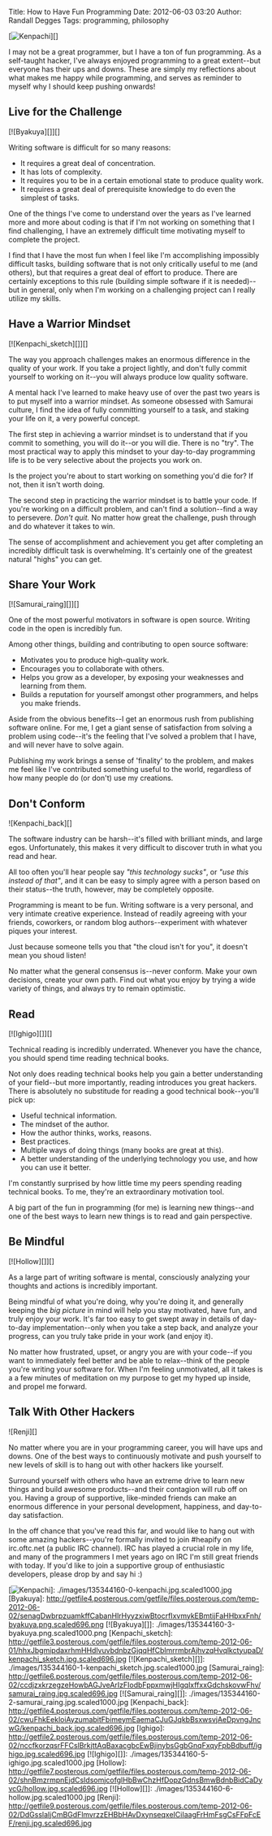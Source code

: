 Title: How to Have Fun Programming
Date: 2012-06-03 03:20
Author: Randall Degges
Tags: programming, philosophy


[![Kenpachi][]][]

I may not be a great programmer, but I have a ton of fun programming. As a
self-taught hacker, I've always enjoyed programming to a great extent--but
everyone has their ups and downs. These are simply my reflections about what
makes me happy while programming, and serves as reminder to myself why I should
keep pushing onwards!


## Live for the Challenge

[![Byakuya][]][]

Writing software is difficult for so many reasons:

-   It requires a great deal of concentration.
-   It has lots of complexity.
-   It requires you to be in a certain emotional state to produce quality work.
-   It requires a great deal of prerequisite knowledge to do even the simplest
    of tasks.

One of the things I've come to understand over the years as I've learned more
and more about coding is that if I'm not working on something that I find
challenging, I have an extremely difficult time motivating myself to complete
the project.

I find that I have the most fun when I feel like I'm accomplishing impossibly
difficult tasks, building software that is not only critically useful to me (and
others), but that requires a great deal of effort to produce. There are
certainly exceptions to this rule (building simple software if it is
needed)--but in general, only when I'm working on a challenging project can I
really utilize my skills.


## Have a Warrior Mindset

[![Kenpachi_sketch][]][]

The way you approach challenges makes an enormous difference in the quality of
your work. If you take a project lightly, and don't fully commit yourself to
working on it--you will always produce low quality software.

A mental hack I've learned to make heavy use of over the past two years is to
put myself into a warrior mindset. As someone obsessed with Samurai culture, I
find the idea of fully committing yourself to a task, and staking your life on
it, a very powerful concept.

The first step in achieving a warrior mindset is to understand that if you
commit to something, you will do it--or you will die. There is no "try". The
most practical way to apply this mindset to your day-to-day programming life is
to be very selective about the projects you work on.

Is the project you're about to start working on something you'd die for? If not,
then it isn't worth doing.

The second step in practicing the warrior mindset is to battle your code. If
you're working on a difficult problem, and can't find a solution--find a way
to persevere. *Don't quit.* No matter how great the challenge, push through and
do whatever it takes to win.

The sense of accomplishment and achievement you get after completing an
incredibly difficult task is overwhelming. It's certainly one of the greatest
natural "highs" you can get.


## Share Your Work

[![Samurai_raing][]][]

One of the most powerful motivators in software is open source. Writing code in
the open is incredibly fun.

Among other things, building and contributing to open source software:

-   Motivates you to produce high-quality work.
-   Encourages you to collaborate with others.
-   Helps you grow as a developer, by exposing your weaknesses and learning from
    them.
-   Builds a reputation for yourself amongst other programmers, and helps you
    make friends.

Aside from the obvious benefits--I get an enormous rush from publishing software
online. For me, I get a giant sense of satisfaction from solving a problem using
code--it's the feeling that I've solved a problem that I have, and will never
have to solve again.

Publishing my work brings a sense of 'finality' to the problem, and makes me
feel like I've contributed something useful to the world, regardless of how many
people do (or don't) use my creations.


## Don't Conform

![Kenpachi_back][]

The software industry can be harsh--it's filled with brilliant minds, and large
egos. Unfortunately, this makes it very difficult to discover truth in what you
read and hear.

All too often you'll hear people say *"this technology sucks"*, or *"use this
instead of that"*, and it can be easy to simply agree with a person based on
their status--the truth, however, may be completely opposite.

Programming is meant to be fun. Writing software is a very personal, and very
intimate creative experience. Instead of readily agreeing with your friends,
coworkers, or random blog authors--experiment with whatever piques your
interest.

Just because someone tells you that "the cloud isn't for you", it doesn't mean
you shoud listen!

No matter what the general consensus is--never conform. Make your own decisions,
create your own path. Find out what you enjoy by trying a wide variety of
things, and always try to remain optimistic.


## Read

[![Ighigo][]][]

Technical reading is incredibly underrated. Whenever you have the chance, you
should spend time reading technical books.

Not only does reading technical books help you gain a better understanding of
your field--but more importantly, reading introduces you great hackers. There is
absolutely no substitude for reading a good technical book--you'll pick up:

-   Useful technical information.
-   The mindset of the author.
-   How the author thinks, works, reasons.
-   Best practices.
-   Multiple ways of doing things (many books are great at this).
-   A better understanding of the underlying technology you use, and how you can
    use it better.

I'm constantly surprised by how little time my peers spending reading technical
books. To me, they're an extraordinary motivation tool.

A big part of the fun in programming (for me) is learning new things--and one of
the best ways to learn new things is to read and gain perspective.


## Be Mindful

[![Hollow][]][]

As a large part of writing software is mental, consciously analyzing your
thoughts and actions is incredibly important.

Being mindful of what you're doing, why you're doing it, and generally keeping
the *big picture* in mind will help you stay motivated, have fun, and truly
enjoy your work. It's far too easy to get swept away in details of day-to-day
implementation--only when you take a step back, and analyze your progress, can
you truly take pride in your work (and enjoy it).

No matter how frustrated, upset, or angry you are with your code--if you want to
immediately feel better and be able to relax--think of the people you're writing
your software for. When I'm feeling unmotivated, all it takes is a a few minutes
of meditation on my purpose to get my hyped up inside, and propel me forward.


## Talk With Other Hackers

![Renji][]

No matter where you are in your programming career, you will have ups and downs.
One of the best ways to continuously motivate and push yourself to new levels of
skill is to hang out with other hackers like yourself.

Surround yourself with others who have an extreme drive to learn new things and
build awesome products--and their contagion will rub off on you. Having a group
of supportive, like-minded friends can make an enormous difference in your
personal development, happiness, and day-to-day satisfaction.

In the off chance that you've read this far, and would like to hang out with
some amazing hackers--you're formally invited to join #heapify on irc.oftc.net
(a public IRC channel). IRC has played a crucial role in my life, and many of
the programmers I met years ago on IRC I'm still great friends with today. If
you'd like to join a supportive group of enthusiastic developers, please drop by
and say hi :)


  [Kenpachi]: http://getfile1.posterous.com/getfile/files.posterous.com/temp-2012-06-01/qrdlEfnsiyAtfHneivghFudgxnjtmupIhbuyEaaHekvGgCwuBFDFntjyqunn/kenpachi.jpg.scaled696.jpg
  [![Kenpachi][]]: ./images/135344160-0-kenpachi.jpg.scaled1000.jpg
  [Byakuya]: http://getfile4.posterous.com/getfile/files.posterous.com/temp-2012-06-02/senagDwbrpzuamkffCabanHlrHyyzxiwBtocrfIxvmykEBmtijFaHHbxxFnh/byakuya.png.scaled696.png
  [![Byakuya][]]: ./images/135344160-3-byakuya.png.scaled1000.png
  [Kenpachi_sketch]: http://getfile3.posterous.com/getfile/files.posterous.com/temp-2012-06-01/hhxJbgmipdaxrhmHHdlvuvbdnbzGjqqHfCblmrrmbrAjhvzqHvqlkctyupaD/kenpachi_sketch.jpg.scaled696.jpg
  [![Kenpachi_sketch][]]: ./images/135344160-1-kenpachi_sketch.jpg.scaled1000.jpg
  [Samurai_raing]: http://getfile6.posterous.com/getfile/files.posterous.com/temp-2012-06-02/ccdjzxkrzegzeHowbAGJveArIzFIodbFppxmwjHIgqlxffxxGdchskovwFhv/samurai_raing.jpg.scaled696.jpg
  [![Samurai_raing][]]: ./images/135344160-2-samurai_raing.jpg.scaled1000.jpg
  [Kenpachi_back]: http://getfile4.posterous.com/getfile/files.posterous.com/temp-2012-06-02/cwuFhkEekloiAyzumabitFbimeymEaemaCJuGJqkbBsxwsvjAeDpvngJncwG/kenpachi_back.jpg.scaled696.jpg
  [Ighigo]: http://getfile2.posterous.com/getfile/files.posterous.com/temp-2012-06-02/nccfkorzqsrFFCslBrkjttAqBaxacgbcEwBjinybsGgbGnqFxqyFpbBdbuff/ighigo.jpg.scaled696.jpg
  [![Ighigo][]]: ./images/135344160-5-ighigo.jpg.scaled1000.jpg
  [Hollow]: http://getfile7.posterous.com/getfile/files.posterous.com/temp-2012-06-02/shnBmzrmpnEjdCsIdsomjcofglHbBwChzHfDopzGdnsBmwBdnbBidCaDyvcG/hollow.jpg.scaled696.jpg
  [![Hollow][]]: ./images/135344160-6-hollow.jpg.scaled1000.jpg
  [Renji]: http://getfile9.posterous.com/getfile/files.posterous.com/temp-2012-06-02/DdGsslaIjCmBGdFlmvrzzEHBbHAvDxynseqxeICiIaagFrHmFsgCsFFpFcEF/renji.jpg.scaled696.jpg
